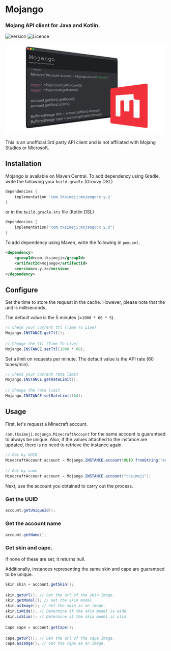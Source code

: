 # Mojango

### Mojang API client for Java and Kotlin.

![Version](https://img.shields.io/badge/version-0.0.1-blue?style=flat-square)
![Licence](https://img.shields.io/badge/licence-MIT-red?style=flat-square)

![](./assets/c263de08-676b-423d-8126-19eb1aebbc90.png)

This is an unofficial 3rd party API client and is not affiliated with Mojang Studios or Microsoft.

## Installation

Mojango is available on Maven Central.
To add dependency using Gradle, write the following your `build.gradle` (Groovy DSL)

```groovy
dependencies {
    implementation 'com.tksimeji:mojango:x.y.z'
}
```

or in the `build.gradle.kts` file (Kotlin DSL)

```kotlin
dependencies {
    implementation("com.tksimeji:mojango:x.y.z")
}
```

To add dependency using Maven, write the following in `pom.xml`.

```xml
<dependency>
    <groupId>com.tksimeji</groupId>
    <artifactId>mojango</artifactId>
    <version>x.y.z</version>
</dependency>
```

## Configure

Set the time to store the request in the cache.
However, please note that the unit is milliseconds.

The default value is the 5 minutes (=`1000 * 60 * 5`).

```java
// Check your current ttl (Time To Live)
Mojango.INSTANCE.getTtl();

// Change the ttl (Time To Live)
Mojango.INSTANCE.setTtl(1000 * 60);
```

Set a limit on requests per minute.
The default value is the API rate (60 tunes/min).

```java
// Check your current rate limit
Mojango.INSTANCE.getRateLimit();

// Change the rate limit
Mojango.INSTANCE.setRateLimit(64);
```

## Usage

First, let's request a Minecraft account.

`com.tksimeji.mojango.MinecraftAccount` for the same account is guaranteed to always be unique.
Also, if the values attached to the instance are updated,
there is no need to retrieve the instance again.

```java
// Get by UUID
MinecraftAccount account = Mojango.INSTANCE.account(UUID.fromString("ee54c324-9ab4-472e-aa4d-392f15b820fb"));

// Get by name
MinecraftAccount account = Mojango.INSTANCE.account("tksimeji");
```

Next, use the account you obtained to carry out the process.

### Get the UUID

```java
account.getUniqueId();
```

### Get the account name
```java
account.getName();
```

### Get skin and cape.

If none of these are set, it returns null.

Additionally, instances representing the same skin and cape are guaranteed to be unique.

```java
Skin skin = account.getSkin();

skin.getUrl(); // Get the url of the skin image.
skin.getModel(); // Get the skin model.
skin.asImage(); // Get the skin as an image.
skin.isWide(); // Determine if the skin model is wide.
skin.isSlim(); // Determine if the skin model is slim.

Cape cape = account.getCape();

cape.getUrl(); // Get the url of the cape image.
cape.asIamge(); // Get the cape as an image.
```
